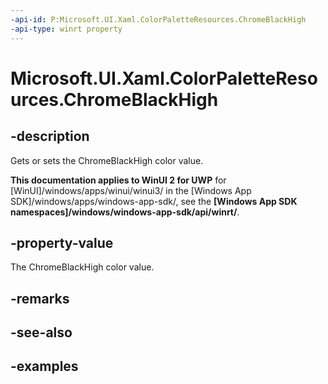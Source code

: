 ```yaml
---
-api-id: P:Microsoft.UI.Xaml.ColorPaletteResources.ChromeBlackHigh
-api-type: winrt property
---
```


<!-- Property syntax.
public IReference<Color> ChromeBlackHigh { get;  set; }
-->

# Microsoft.UI.Xaml.ColorPaletteResources.ChromeBlackHigh

## -description

Gets or sets the ChromeBlackHigh color value.

**This documentation applies to WinUI 2 for UWP** for [WinUI]/windows/apps/winui/winui3/ in the [Windows App SDK]/windows/apps/windows-app-sdk/, see the **[Windows App SDK namespaces]/windows/windows-app-sdk/api/winrt/**.

## -property-value

The ChromeBlackHigh color value.

## -remarks

## -see-also

## -examples

